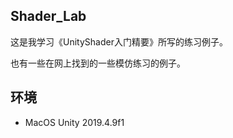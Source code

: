 ## Shader_Lab
这是我学习《UnityShader入门精要》所写的练习例子。

也有一些在网上找到的一些模仿练习的例子。

## 环境
* MacOS Unity 2019.4.9f1


